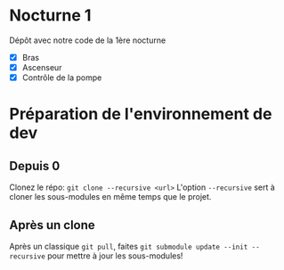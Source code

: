 Nocturne 1
=========

Dépôt avec notre code de la 1ère nocturne

- [x] Bras
- [x] Ascenseur
- [x] Contrôle de la pompe

Préparation de l'environnement de dev
========

Depuis 0
----
Clonez le répo:
`git clone --recursive <url>`
L'option `--recursive` sert à cloner les sous-modules en même temps que le projet.

Après un clone
----
Après un classique `git pull`, faites `git submodule update --init --recursive` pour 
mettre à jour les sous-modules!